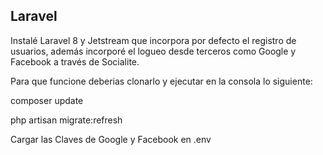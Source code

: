 ## Laravel

Instalé Laravel 8 y Jetstream que incorpora por defecto el registro de usuarios, además incorporé el logueo desde terceros como Google y Facebook a través de Socialite.

Para que funcione deberias clonarlo y ejecutar en la consola lo siguiente:

composer update

php artisan migrate:refresh

Cargar las Claves de Google y Facebook en .env
